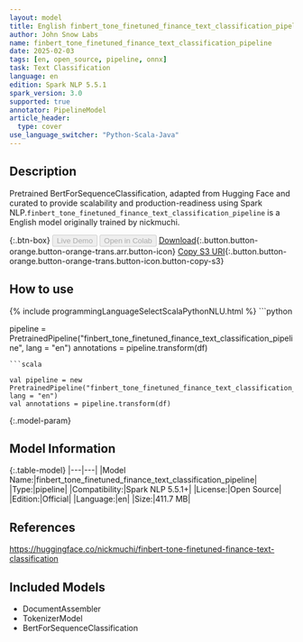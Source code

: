 ```yaml
---
layout: model
title: English finbert_tone_finetuned_finance_text_classification_pipeline pipeline BertForSequenceClassification from nickmuchi
author: John Snow Labs
name: finbert_tone_finetuned_finance_text_classification_pipeline
date: 2025-02-03
tags: [en, open_source, pipeline, onnx]
task: Text Classification
language: en
edition: Spark NLP 5.5.1
spark_version: 3.0
supported: true
annotator: PipelineModel
article_header:
  type: cover
use_language_switcher: "Python-Scala-Java"
---
```


## Description

Pretrained BertForSequenceClassification, adapted from Hugging Face and curated to provide scalability and production-readiness using Spark NLP.`finbert_tone_finetuned_finance_text_classification_pipeline` is a English model originally trained by nickmuchi.

{:.btn-box}
<button class="button button-orange" disabled>Live Demo</button>
<button class="button button-orange" disabled>Open in Colab</button>
[Download](https://s3.amazonaws.com/auxdata.johnsnowlabs.com/public/models/finbert_tone_finetuned_finance_text_classification_pipeline_en_5.5.1_3.0_1738541120015.zip){:.button.button-orange.button-orange-trans.arr.button-icon}
[Copy S3 URI](s3://auxdata.johnsnowlabs.com/public/models/finbert_tone_finetuned_finance_text_classification_pipeline_en_5.5.1_3.0_1738541120015.zip){:.button.button-orange.button-orange-trans.button-icon.button-copy-s3}

## How to use



<div class="tabs-box" markdown="1">
{% include programmingLanguageSelectScalaPythonNLU.html %}
```python

pipeline = PretrainedPipeline("finbert_tone_finetuned_finance_text_classification_pipeline", lang = "en")
annotations =  pipeline.transform(df)   

```
```scala

val pipeline = new PretrainedPipeline("finbert_tone_finetuned_finance_text_classification_pipeline", lang = "en")
val annotations = pipeline.transform(df)

```
</div>

{:.model-param}
## Model Information

{:.table-model}
|---|---|
|Model Name:|finbert_tone_finetuned_finance_text_classification_pipeline|
|Type:|pipeline|
|Compatibility:|Spark NLP 5.5.1+|
|License:|Open Source|
|Edition:|Official|
|Language:|en|
|Size:|411.7 MB|

## References

https://huggingface.co/nickmuchi/finbert-tone-finetuned-finance-text-classification

## Included Models

- DocumentAssembler
- TokenizerModel
- BertForSequenceClassification